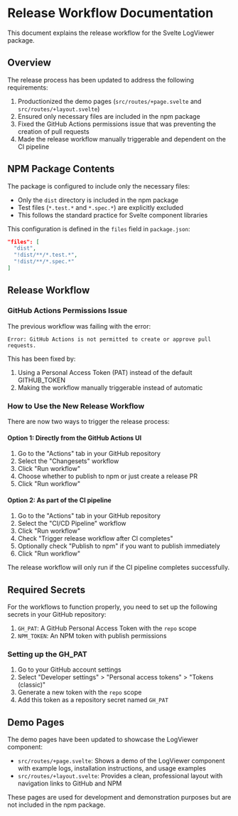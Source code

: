 # Release Workflow Documentation

This document explains the release workflow for the Svelte LogViewer package.

## Overview

The release process has been updated to address the following requirements:

1. Productionized the demo pages (`src/routes/+page.svelte` and `src/routes/+layout.svelte`)
2. Ensured only necessary files are included in the npm package
3. Fixed the GitHub Actions permissions issue that was preventing the creation of pull requests
4. Made the release workflow manually triggerable and dependent on the CI pipeline

## NPM Package Contents

The package is configured to include only the necessary files:

- Only the `dist` directory is included in the npm package
- Test files (`*.test.*` and `*.spec.*`) are explicitly excluded
- This follows the standard practice for Svelte component libraries

This configuration is defined in the `files` field in `package.json`:

```json
"files": [
  "dist",
  "!dist/**/*.test.*",
  "!dist/**/*.spec.*"
]
```

## Release Workflow

### GitHub Actions Permissions Issue

The previous workflow was failing with the error:

```
Error: GitHub Actions is not permitted to create or approve pull requests.
```

This has been fixed by:

1. Using a Personal Access Token (PAT) instead of the default GITHUB_TOKEN
2. Making the workflow manually triggerable instead of automatic

### How to Use the New Release Workflow

There are now two ways to trigger the release process:

#### Option 1: Directly from the GitHub Actions UI

1. Go to the "Actions" tab in your GitHub repository
2. Select the "Changesets" workflow
3. Click "Run workflow"
4. Choose whether to publish to npm or just create a release PR
5. Click "Run workflow"

#### Option 2: As part of the CI pipeline

1. Go to the "Actions" tab in your GitHub repository
2. Select the "CI/CD Pipeline" workflow
3. Click "Run workflow"
4. Check "Trigger release workflow after CI completes"
5. Optionally check "Publish to npm" if you want to publish immediately
6. Click "Run workflow"

The release workflow will only run if the CI pipeline completes successfully.

## Required Secrets

For the workflows to function properly, you need to set up the following secrets in your GitHub repository:

1. `GH_PAT`: A GitHub Personal Access Token with the `repo` scope
2. `NPM_TOKEN`: An NPM token with publish permissions

### Setting up the GH_PAT

1. Go to your GitHub account settings
2. Select "Developer settings" > "Personal access tokens" > "Tokens (classic)"
3. Generate a new token with the `repo` scope
4. Add this token as a repository secret named `GH_PAT`

## Demo Pages

The demo pages have been updated to showcase the LogViewer component:

- `src/routes/+page.svelte`: Shows a demo of the LogViewer component with example logs, installation instructions, and usage examples
- `src/routes/+layout.svelte`: Provides a clean, professional layout with navigation links to GitHub and NPM

These pages are used for development and demonstration purposes but are not included in the npm package.
